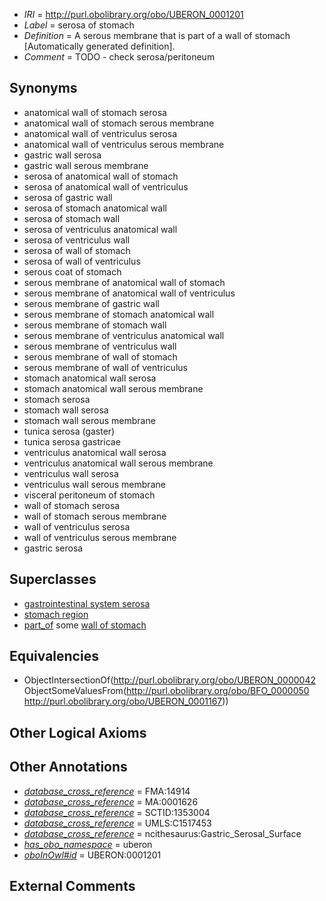  * *IRI* = http://purl.obolibrary.org/obo/UBERON_0001201
 * *Label* = serosa of stomach
 * *Definition* = A serous membrane that is part of a wall of stomach [Automatically generated definition].
 * *Comment* = TODO - check serosa/peritoneum

## Synonyms

 * anatomical wall of stomach serosa
 * anatomical wall of stomach serous membrane
 * anatomical wall of ventriculus serosa
 * anatomical wall of ventriculus serous membrane
 * gastric wall serosa
 * gastric wall serous membrane
 * serosa of anatomical wall of stomach
 * serosa of anatomical wall of ventriculus
 * serosa of gastric wall
 * serosa of stomach anatomical wall
 * serosa of stomach wall
 * serosa of ventriculus anatomical wall
 * serosa of ventriculus wall
 * serosa of wall of stomach
 * serosa of wall of ventriculus
 * serous coat of stomach
 * serous membrane of anatomical wall of stomach
 * serous membrane of anatomical wall of ventriculus
 * serous membrane of gastric wall
 * serous membrane of stomach anatomical wall
 * serous membrane of stomach wall
 * serous membrane of ventriculus anatomical wall
 * serous membrane of ventriculus wall
 * serous membrane of wall of stomach
 * serous membrane of wall of ventriculus
 * stomach anatomical wall serosa
 * stomach anatomical wall serous membrane
 * stomach serosa
 * stomach wall serosa
 * stomach wall serous membrane
 * tunica serosa (gaster)
 * tunica serosa gastricae
 * ventriculus anatomical wall serosa
 * ventriculus anatomical wall serous membrane
 * ventriculus wall serosa
 * ventriculus wall serous membrane
 * visceral peritoneum of stomach
 * wall of stomach serosa
 * wall of stomach serous membrane
 * wall of ventriculus serosa
 * wall of ventriculus serous membrane
 * gastric serosa

## Superclasses

 * [gastrointestinal system serosa](../../UBERON/82/UBERON_0004782.md)
 * [stomach region](../../UBERON/34/UBERON_0009034.md)
 * [part_of](../../BFO/50/BFO_0000050.md) some [wall of stomach](../../UBERON/67/UBERON_0001167.md)

## Equivalencies

 * ObjectIntersectionOf(<http://purl.obolibrary.org/obo/UBERON_0000042> ObjectSomeValuesFrom(<http://purl.obolibrary.org/obo/BFO_0000050> <http://purl.obolibrary.org/obo/UBERON_0001167>))

## Other Logical Axioms


## Other Annotations

 * *[database_cross_reference](../../ef/oboInOwl#hasDbXref.md)* = FMA:14914
 * *[database_cross_reference](../../ef/oboInOwl#hasDbXref.md)* = MA:0001626
 * *[database_cross_reference](../../ef/oboInOwl#hasDbXref.md)* = SCTID:1353004
 * *[database_cross_reference](../../ef/oboInOwl#hasDbXref.md)* = UMLS:C1517453
 * *[database_cross_reference](../../ef/oboInOwl#hasDbXref.md)* = ncithesaurus:Gastric_Serosal_Surface
 * *[has_obo_namespace](../../ce/oboInOwl#hasOBONamespace.md)* = uberon
 * *[oboInOwl#id](../../id/oboInOwl#id.md)* = UBERON:0001201

## External Comments

